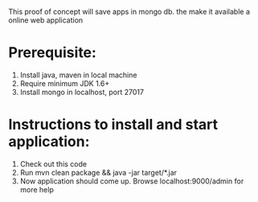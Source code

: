 This proof of concept will save apps in mongo db. the make it available a online web application


Prerequisite:
=============

1. Install java, maven in local machine
2. Require minimum JDK 1.6+
3. Install mongo in localhost, port 27017


Instructions to install and start application:
=============================================
1. Check out this code
2. Run mvn clean package && java -jar target/*.jar
3. Now application should come up. Browse localhost:9000/admin for more help